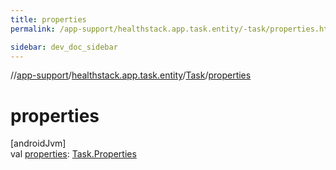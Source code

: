 ```yaml
---
title: properties
permalink: /app-support/healthstack.app.task.entity/-task/properties.html

sidebar: dev_doc_sidebar
---
```

//[app-support](../../../index.html)/[healthstack.app.task.entity](../index.html)/[Task](index.html)/[properties](properties.html)



# properties



[androidJvm]\
val [properties](properties.html): [Task.Properties](-properties/index.html)




